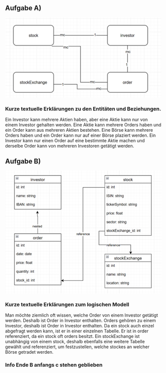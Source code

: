 ## Aufgabe A)
![konzeptionellesModell.png](konzeptionellesModell.png)

### Kurze textuelle Erklärungen zu den Entitäten und Beziehungen.
Ein Investor kann mehrere Aktien haben, aber eine Aktie kann nur von einem Investor gehalten werden.
Eine Aktie kann mehrere Orders haben und ein Order kann aus mehreren Aktien bestehen.
Eine Börse kann mehrere Orders haben und ein Order kann nur auf einer Börse plaziert werden.
Ein Investor kann nur einen Order auf eine bestimmte Aktie machen und derselbe Order kann von mehreren Investoren getätigt werden.

## Aufgabe B)
![logischesModell.png](logischesModell.png)

### Kurze textuelle Erklärungen zum logischen Modell
Man möchte ziemlich oft wissen, welche Order von einem Investor getätigt werden. Deshalb ist Order in Investor enthalten.
Orders gehören zu einem Investor, deshalb ist Order in Investor enthalten.
Da ein stock auch einzel abgefragt werden kann, ist er in einer einzelnen Tabelle. Er ist in order referenziert, da ein stock oft orders besitzt.
Ein stockExchange ist unabhängig von einem stock, deshalb ebenfalls eine weitere Tabelle gewählt und referenziert, um festzustellen, welche stockes an welcher Börse getradet werden. 

### Info Ende B anfangs c stehen geblieben
